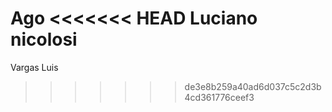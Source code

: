 Ago
<<<<<<< HEAD
Luciano nicolosi
=======
Vargas Luis
>>>>>>> de3e8b259a40ad6d037c5c2d3b4cd361776ceef3
